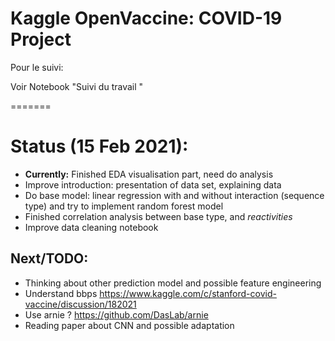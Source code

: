 Kaggle OpenVaccine: COVID-19 Project
=======

Pour le suivi:

Voir Notebook "Suivi du travail "


======= 

# Status (15 Feb 2021):
* **Currently:** Finished EDA visualisation part, need do analysis 
* Improve introduction: presentation of data set, explaining data
* Do base model: linear regression with and without interaction (sequence type) and try to implement random forest model
* Finished correlation analysis between base type, and *reactivities*
* Improve data cleaning notebook 

## Next/TODO:
* Thinking about other prediction model and possible feature engineering
* Understand bbps https://www.kaggle.com/c/stanford-covid-vaccine/discussion/182021 
* Use arnie ? https://github.com/DasLab/arnie 
* Reading paper about CNN and possible adaptation 

